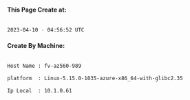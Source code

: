 
   
#### This Page Create at:

```bash

2023-04-10 - 04:56:52 UTC

```

#### Create By Machine:

```bash

Host Name : fv-az560-989

platform  : Linux-5.15.0-1035-azure-x86_64-with-glibc2.35

Ip Local  : 10.1.0.61

```


